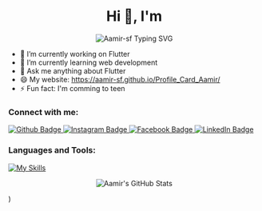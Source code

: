 <h1 align="center">Hi 👋, I'm</h1>

<p align="center">
  <img src="https://readme-typing-svg.herokuapp.com?font=Fira+Code&size=40&duration=5000&color=00b4d8&background=FFFFFF00&center=true&vCenter=true&width=300&height=50&lines=Aamir-sf" alt="Aamir-sf Typing SVG">
</p>





- 🔭 I’m currently working on Flutter
- 🌱 I’m currently learning web development 
- 💬 Ask me anything about Flutter 
- 😄 My website: https://aamir-sf.github.io/Profile_Card_Aamir/
- ⚡ Fun fact: I'm comming to teen
  
### Connect with me:
<div id="badges">
  <a href="https://github.com/Aamir-sf">
    <img src="https://img.shields.io/badge/Github-white?style=for-the-badge&logo=Github&logoColor=black" alt="Github Badge"/>
  </a>
   <a href="https://www.instagram.com/aamir_9967/">
    <img src="https://img.shields.io/badge/Instagram-purple?style=for-the-badge&logo=instagram&logoColor=white" alt="Instagram Badge"/>
  </a>
   <a href="https://m.facebook.com/profile.php?id=100081815097372">
    <img src="https://img.shields.io/badge/Facebook-blue?style=for-the-badge&logo=facebook&logoColor=white" alt="Facebook Badge"/>
  </a>
 <a
  href="https://www.linkedin.com/in/abu-aamir-b6611b258?utm_source=share&utm_campaign=share_via&utm_content=profile&utm_medium=android_app">
  <img src="https://img.shields.io/badge/LinkedIn-0A66C2.svg?style=for-the-badge&logo=LinkedIn&logoColor=white"alt="LinkedIn Badge"/>
 </a>
</div>

### Languages and Tools:
[![My Skills](https://skillicons.dev/icons?i=flutter,dart,github,git,vscode,androidstudio,replit,js,html,css,bootstrap,java&perline=5)](https://skillicons.dev)

<p align="center">
  <img src="https://github-readme-stats.vercel.app/api?username=Aamir-sf&show_icons=true&theme=radical" alt="Aamir's GitHub Stats">
</p>) 
